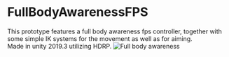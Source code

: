 # FullBodyAwarenessFPS
This prototype features a full body awareness fps controller, together with some simple IK systems for the movement as well as for aiming.<br>
Made in unity 2019.3 utilizing HDRP.
![Full body awareness](https://i.imgur.com/5qLgSKS.png)

